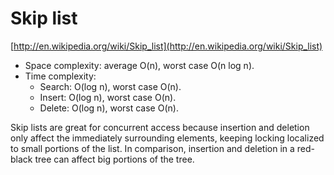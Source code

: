 # Skip list

[http://en.wikipedia.org/wiki/Skip_list](http://en.wikipedia.org/wiki/Skip_list)

* Space complexity: average O(n), worst case O(n log n).
* Time complexity:
    * Search: O(log n), worst case O(n).
    * Insert: O(log n), worst case O(n).
    * Delete: O(log n), worst case O(n).

Skip lists are great for concurrent access because insertion and deletion only affect the immediately surrounding elements, keeping locking localized to small portions of the list. In comparison, insertion and deletion in a red-black tree can affect big portions of the tree.
